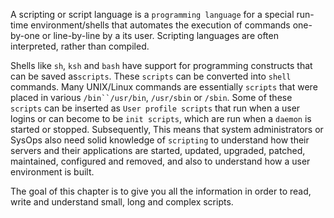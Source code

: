 A scripting or script language is a `programming language` for a special
run-time environment/shells that automates the execution of commands
one-by-one or line-by-line by a its user. Scripting languages are often
interpreted, rather than compiled.

Shells like `sh`, `ksh` and `bash` have support for programming
constructs that can be saved as`scripts`. These `scripts` can be
converted into `shell` commands. Many UNIX/Linux commands are
essentially `scripts` that were placed in various `/bin``/usr/bin`,
`/usr/sbin` or `/sbin`. Some of these `scripts` can be inserted as
`User profile scripts` that run when a user logins or can become to be
`init scripts`, which are run when a `daemon` is started or stopped.
Subsequently, This means that system administrators or SysOps also need
solid knowledge of `scripting` to understand how their servers and their
applications are started, updated, upgraded, patched, maintained,
configured and removed, and also to understand how a user environment is
built.

The goal of this chapter is to give you all the information in order to
read, write and understand small, long and complex scripts.
